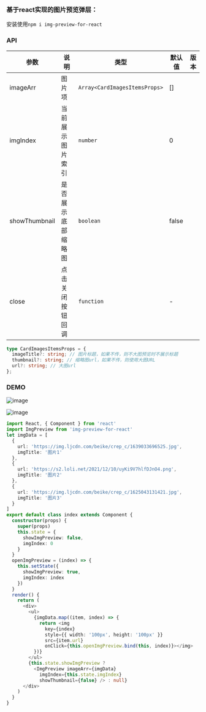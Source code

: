 ### 基于react实现的图片预览弹层：

安装使用`npm i img-preview-for-react`



### API

| 参数        | 说明                  | 类型                          | 默认值               | 版本 |
| ----------- | --------------------- | ----------------------------- | -------------------- | ---- |
| imageArr       | 图片项                | `Array<CardImagesItemsProps>` | []                   |
| imgIndex | 当前展示图片索引          | `number`                | 0 |
| showThumbnail | 是否展示底部缩略图 |    `boolean`        |    false      |
| close | 点击关闭按钮回调 |    `function`        |    -      |


```ts
type CardImagesItemsProps = {
  imageTitle?: string; // 图片标题，如果不传，则不大图预览时不展示标题
  thumbnail?: string; // 缩略图url，如果不传，则使用大图URL
  url?: string; // 大图url
};

```

### DEMO

![image](https://user-images.githubusercontent.com/38370643/147807979-663a6620-f22a-49ec-9ad1-ad179c6d187a.png)

![image](https://user-images.githubusercontent.com/38370643/147807937-e82d8272-e37b-4dc8-b7f3-0bb2454c0571.png)

```ts
import React, { Component } from 'react'
import ImgPreview from 'img-preview-for-react'
let imgData = [
  {
    url: 'https://img.ljcdn.com/beike/crep_c/1639033696525.jpg',
    imgTitle: '图片1'
  },
  {
    url: 'https://s2.loli.net/2021/12/10/uyKi9V7hlfDJnO4.png',
    imgTitle: '图片2'
  },
  {
    url: 'https://img.ljcdn.com/beike/crep_c/1625043131421.jpg',
    imgTitle: '图片3'
  }
]
export default class index extends Component {
  constructor(props) {
    super(props)
    this.state = {
      showImgPreview: false,
      imgIndex: 0
    }
  }
  openImgPreview = (index) => {
    this.setState({
      showImgPreview: true,
      imgIndex: index
    })
  }
  render() {
    return (
      <div>
        <ul>
          {imgData.map((item, index) => {
            return <img
              key={index}
              style={{ width: '100px', height: '100px' }}
              src={item.url}
              onClick={this.openImgPreview.bind(this, index)}></img>
          })}
        </ul>
        {this.state.showImgPreview ?
          <ImgPreview imageArr={imgData}
            imgIndex={this.state.imgIndex}
            showThumbnail={false} /> : null}
      </div>
    )
  }
}
```
